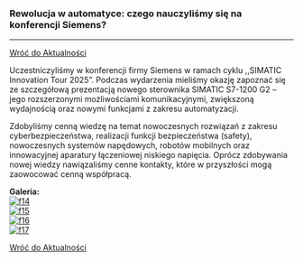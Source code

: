### Rewolucja w automatyce: czego nauczyliśmy się na konferencji Siemens?
---

[Wróć do Aktualności](../news.html)

Uczestniczyliśmy w konferencji firmy Siemens w ramach cyklu ,,SIMATIC Innovation Tour 2025”. Podczas wydarzenia mieliśmy okazję zapoznać się ze szczegółową prezentacją nowego sterownika SIMATIC S7-1200 G2 – jego rozszerzonymi możliwościami komunikacyjnymi, zwiększoną wydajnością oraz nowymi funkcjami z zakresu automatyzacji.

Zdobyliśmy cenną wiedzę na temat nowoczesnych rozwiązań z zakresu cyberbezpieczeństwa, realizacji funkcji bezpieczeństwa (safety), nowoczesnych systemów napędowych, robotów mobilnych oraz innowacyjnej aparatury łączeniowej niskiego napięcia. Oprócz zdobywania nowej wiedzy nawiązaliśmy cenne kontakty, które w przyszłości mogą zaowocować cenną współpracą.

**Galeria:**  
[![f14](https://i.postimg.cc/jSJ28Mnb/f14.png)](https://postimg.cc/QFhjCkq4)  
[![f15](https://i.postimg.cc/CKT19bbf/f15.png)](https://postimg.cc/68ctv2j9)  
[![f16](https://i.postimg.cc/63BQpwjW/f16.png)](https://postimg.cc/XZDW2M6m)  
[![f17](https://i.postimg.cc/NFMfRDvZ/f17.png)](https://postimg.cc/62kXXd3h)

[Wróć do Aktualności](../news.html)